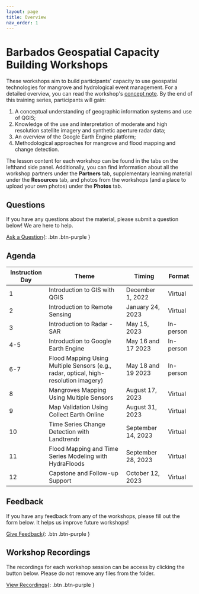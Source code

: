 ```yaml
---
layout: page
title: Overview
nav_order: 1
---
```


# Barbados Geospatial Capacity Building Workshops
These workshops aim to build participants' capacity to use geospatial technologies for mangrove and hydrological event management. For a detailed overview, you can read the workshop's [concept note](https://docs.google.com/document/d/1OhDkbqmC6V6wVHatRB7OjkEVbYHNZMk4bYvi4hIzBec/edit?usp=sharing). By the end of this training series, participants will gain:
1. A conceptual understanding of geographic information systems and use of QGIS;
2. Knowledge of the use and interpretation of moderate and high resolution satellite imagery and synthetic aperture radar data;
3. An overview of the Google Earth Engine platform;
4. Methodological approaches for mangrove and flood mapping and change detection.

The lesson content for each workshop can be found in the tabs on the lefthand side panel. Additionally, you can find information about all the workshop partners under the **Partners** tab, supplementary learning material under the **Resources** tab, and photos from the workshops (and a place to upload your own photos) under the **Photos** tab. 


## Questions
If you have any questions about the material, please submit a question below! We are here to help.  

[Ask a Question](https://forms.gle/a7MW4PtgtmPiPoZJ9){: .btn .btn-purple }

## Agenda

| Instruction Day | Theme                                               | Timing           | Format    |
|-----------------|-----------------------------------------------------|------------------|-----------|
| 1               | Introduction to GIS with QGIS                       | December 1, 2022 | Virtual   |
| 2               | Introduction to Remote Sensing                      | January 24, 2023 | Virtual   |
| 3               | Introduction to Radar - SAR                         | May 15, 2023      | In-person |
| 4-5             | Introduction to Google Earth Engine                 | May 16 and 17 2023      | In-person |
| 6-7             | Flood Mapping Using Multiple Sensors (e.g., radar, optical, high-resolution imagery)| May 18 and 19 2023       | In-person |
| 8               | Mangroves Mapping Using Multiple Sensors            | August 17, 2023   | Virtual   |
| 9               | Map Validation Using Collect Earth Online           | August 31, 2023   | Virtual   |
| 10              | Time Series Change Detection with Landtrendr        | September 14, 2023   | Virtual   |
| 11              | Flood Mapping and Time Series Modeling with HydraFloods | September 28, 2023 | Virtual |
| 12              | Capstone and Follow-up Support                      | October 12, 2023   | Virtual   |

## Feedback
If you have any feedback from any of the workshops, please fill out the form below. It helps us improve future workshops!

[Give Feedback](https://forms.gle/mS5qMCcAKhUzRVNp7){: .btn .btn-purple }

## Workshop Recordings
The recordings for each workshop session can be access by clicking the button below. Please do not remove any files from the folder.

[View Recordings](https://drive.google.com/drive/folders/107PX7UudlXEnggrx3ijiQ9-BOdm-h_np?usp=share_link){: .btn .btn-purple }
